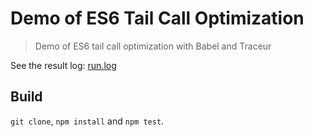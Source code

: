 Demo of ES6 Tail Call Optimization
====

> Demo of ES6 tail call optimization with Babel and Traceur

See the result log: [run.log](./run.log)

## Build

`git clone`, `npm install` and `npm test`.
